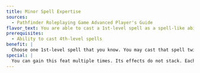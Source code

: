 ```yaml
---
title: Minor Spell Expertise
sources:
  - Pathfinder Roleplaying Game Advanced Player's Guide
flavor_text: You are able to cast a 1st-level spell as a spell-like ability.
prerequisites:
  - Ability to cast 4th-level spells
benefit: |
  Choose one 1st-level spell that you know. You may cast that spell twice per day as a spell-like ability. The caster level for this spell-like ability is equal to your caster level in the class from whose spell list the spell is taken. The spell-like ability's save DC is Charisma-based. If the spell has an expensive focus or material component, it may not be chosen for this feat. You cannot apply metamagic feats to this spell.
special: |
  You can gain this feat multiple times. Its effects do not stack. Each time you take the feat, it applies to a new spell.
---
```


